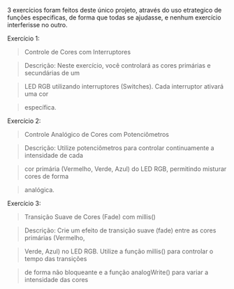 3 exercícios foram feitos deste único projeto, através do uso etrategico de funções especificas, de forma que todas se ajudasse, e nenhum exercício interferisse no outro.



Exercício 1:

>Controle de Cores com Interruptores

>Descrição: Neste exercício, você controlará as cores primárias e secundárias de um

>LED RGB utilizando interruptores (Switches). Cada interruptor ativará uma cor

>específica.





Exercício 2:

>Controle Analógico de Cores com Potenciômetros

>Descrição: Utilize potenciômetros para controlar continuamente a intensidade de cada

>cor primária (Vermelho, Verde, Azul) do LED RGB, permitindo misturar cores de forma

>analógica.



Exercício 3:

>Transição Suave de Cores (Fade) com millis()

>Descrição: Crie um efeito de transição suave (fade) entre as cores primárias (Vermelho,

>Verde, Azul) no LED RGB. Utilize a função millis() para controlar o tempo das transições

>de forma não bloqueante e a função analogWrite() para variar a intensidade das cores

